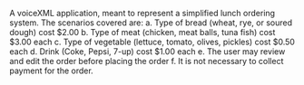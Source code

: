 A voiceXML application, meant to represent a simplified lunch ordering system. The scenarios covered are:
a.	Type of bread (wheat, rye, or soured dough)  cost $2.00
b.	Type of meat (chicken, meat balls, tuna fish)  cost $3.00 each
c.	Type of vegetable (lettuce, tomato, olives, pickles) cost $0.50 each
d.	Drink (Coke, Pepsi, 7-up) cost $1.00 each
e.	The user may review and edit the order before placing the order
f.	It is not necessary to collect payment for the order.
